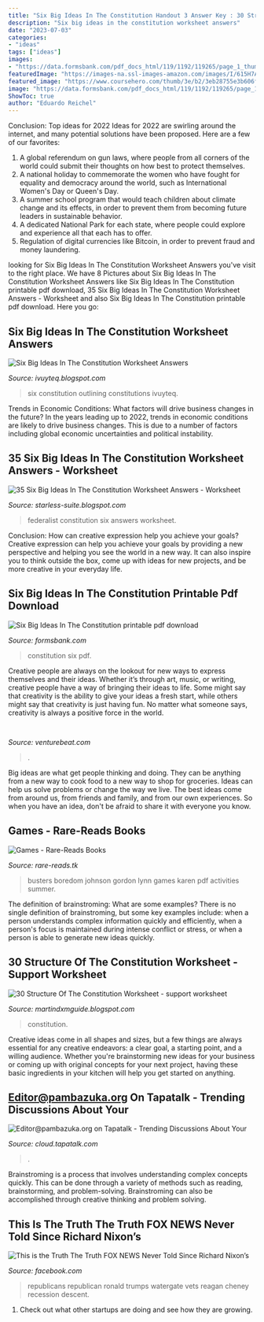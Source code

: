 ```yaml
---
title: "Six Big Ideas In The Constitution Handout 3 Answer Key : 30 Structure Of The Constitution Worksheet"
description: "Six big ideas in the constitution worksheet answers"
date: "2023-07-03"
categories:
- "ideas"
tags: ["ideas"]
images:
- "https://data.formsbank.com/pdf_docs_html/119/1192/119265/page_1_thumb_big.png"
featuredImage: "https://images-na.ssl-images-amazon.com/images/I/615H7A+tk0L._SX328_BO1,204,203,200_.jpg"
featured_image: "https://www.coursehero.com/thumb/3e/b2/3eb28755e3b606f153b4855b0f0a0673f5c80432_180.jpg"
image: "https://data.formsbank.com/pdf_docs_html/119/1192/119265/page_1_thumb_big.png"
ShowToc: true
author: "Eduardo Reichel"
---
```



Conclusion: Top ideas for 2022
Ideas for 2022 are swirling around the internet, and many potential solutions have been proposed. Here are a few of our favorites: 
1. A global referendum on gun laws, where people from all corners of the world could submit their thoughts on how best to protect themselves. 
2. A national holiday to commemorate the women who have fought for equality and democracy around the world, such as International Women's Day or Queen's Day. 
3. A summer school program that would teach children about climate change and its effects, in order to prevent them from becoming future leaders in sustainable behavior. 
4. A dedicated National Park for each state, where people could explore and experience all that each has to offer. 
5. Regulation of digital currencies like Bitcoin, in order to prevent fraud and money laundering.

	

		
looking for Six Big Ideas In The Constitution Worksheet Answers you've visit to the right place. We have 8 Pictures about Six Big Ideas In The Constitution Worksheet Answers like Six Big Ideas In The Constitution printable pdf download, 35 Six Big Ideas In The Constitution Worksheet Answers - Worksheet and also Six Big Ideas In The Constitution printable pdf download. Here you go:
		
    
## Six Big Ideas In The Constitution Worksheet Answers

<img loading=lazy src="https://www.coursehero.com/thumb/3e/b2/3eb28755e3b606f153b4855b0f0a0673f5c80432_180.jpg" onerror="this.onerror=null;this.src='https://tse4.mm.bing.net/th?id=OIP.FmG9HPskm5O2dlZ9gQiNLwAAAA&amp;pid=15.1';" alt="Six Big Ideas In The Constitution Worksheet Answers">

_Source: ivuyteq.blogspot.com_

>six constitution outlining constitutions ivuyteq. 

	

Trends in Economic Conditions: What factors will drive business changes in the future?
In the years leading up to 2022, trends in economic conditions are likely to drive business changes. This is due to a number of factors including global economic uncertainties and political instability.

    
## 35 Six Big Ideas In The Constitution Worksheet Answers - Worksheet

<img loading=lazy src="https://www.coursehero.com/thumb/f8/3a/f83ae0710679ba10a5b3d9d41ae9a08bc7d35df1_180.jpg" onerror="this.onerror=null;this.src='https://tse3.mm.bing.net/th?id=OIP.Q9LXToHERBuIbtiEfKq_FQAAAA&amp;pid=15.1';" alt="35 Six Big Ideas In The Constitution Worksheet Answers - Worksheet">

_Source: starless-suite.blogspot.com_

>federalist constitution six answers worksheet. 

	

Conclusion: How can creative expression help you achieve your goals?
Creative expression can help you achieve your goals by providing a new perspective and helping you see the world in a new way. It can also inspire you to think outside the box, come up with ideas for new projects, and be more creative in your everyday life.

    
## Six Big Ideas In The Constitution Printable Pdf Download

<img loading=lazy src="https://data.formsbank.com/pdf_docs_html/119/1192/119265/page_1_thumb_big.png" onerror="this.onerror=null;this.src='https://tse4.mm.bing.net/th?id=OIP.YuSAyvvpBw4k7H3ZrSHy3gHaKd&amp;pid=15.1';" alt="Six Big Ideas In The Constitution printable pdf download">

_Source: formsbank.com_

>constitution six pdf. 

	

Creative people are always on the lookout for new ways to express themselves and their ideas. Whether it’s through art, music, or writing, creative people have a way of bringing their ideas to life. Some might say that creativity is the ability to give your ideas a fresh start, while others might say that creativity is just having fun. No matter what someone says, creativity is always a positive force in the world.

    
## 

<img loading=lazy src="https://venturebeat.com/wp-content/uploads/2019/12/IMG_20191210_183414.jpg?w=800" onerror="this.onerror=null;this.src='https://tse4.mm.bing.net/th?id=OIP.ert_Jrl0PlFaSH0c8_8HrgHaEW&amp;pid=15.1';" alt="">

_Source: venturebeat.com_

>. 

	

Big ideas are what get people thinking and doing. They can be anything from a new way to cook food to a new way to shop for groceries. Ideas can help us solve problems or change the way we live. The best ideas come from around us, from friends and family, and from our own experiences. So when you have an idea, don't be afraid to share it with everyone you know.

    
## Games - Rare-Reads Books

<img loading=lazy src="https://images-na.ssl-images-amazon.com/images/I/615H7A+tk0L._SX328_BO1,204,203,200_.jpg" onerror="this.onerror=null;this.src='https://tse4.mm.bing.net/th?id=OIP.F1fhc307HJZlgSbSAmWaQAAAAA&amp;pid=15.1';" alt="Games - Rare-Reads Books">

_Source: rare-reads.tk_

>busters boredom johnson gordon lynn games karen pdf activities summer. 

	

The definition of brainstroming: What are some examples?
There is no single definition of brainstroming, but some key examples include: when a person understands complex information quickly and efficiently, when a person's focus is maintained during intense conflict or stress, or when a person is able to generate new ideas quickly.

    
## 30 Structure Of The Constitution Worksheet - Support Worksheet

<img loading=lazy src="https://lh6.googleusercontent.com/proxy/t9odoK9YmsMg0nB4ncvkv_Qg1KOXfPZKHEDb4ofZ_YrcMVHaGeH2LXKBQhvjEDVIMn1857ri7_F0C4gFE6i-57ynP41TjqCeRprhyyi6owc2C-ryOf-sI3zBiz7RSc3KWM5w1UF3EE2kg7ae9KsYMzoXIAj1KmndnC5aIW5nx_g=w1200-h630-p-k-no-nu" onerror="this.onerror=null;this.src='https://tse3.mm.bing.net/th?id=OIP.YJVAc6lNbTgAo7O0xGEs8gHaD4&amp;pid=15.1';" alt="30 Structure Of The Constitution Worksheet - support worksheet">

_Source: martindxmguide.blogspot.com_

>constitution. 

	

Creative ideas come in all shapes and sizes, but a few things are always essential for any creative endeavors: a clear goal, a starting point, and a willing audience. Whether you're brainstorming new ideas for your business or coming up with original concepts for your next project, having these basic ingredients in your kitchen will help you get started on anything.

    
## Editor@pambazuka.org On Tapatalk - Trending Discussions About Your

<img loading=lazy src="http://www.urban75.org/blog/images/comacchio-ferrera-italy-33.jpg" onerror="this.onerror=null;this.src='https://tse4.mm.bing.net/th?id=OIP.GP9jde9_1l7j8HyOy2Vr4wHaE7&amp;pid=15.1';" alt="Editor@pambazuka.org on Tapatalk - Trending Discussions About Your">

_Source: cloud.tapatalk.com_

>. 

	

Brainstroming is a process that involves understanding complex concepts quickly. This can be done through a variety of methods such as reading, brainstorming, and problem-solving. Brainstroming can also be accomplished through creative thinking and problem solving.

    
## This Is The Truth The Truth FOX NEWS Never Told Since Richard Nixon’s

<img loading=lazy src="https://lookaside.fbsbx.com/lookaside/crawler/media/?media_id=737771322956702" onerror="this.onerror=null;this.src='https://tse3.mm.bing.net/th?id=OIP.NZBQVzd0pvSwHt0i85cCeAHaHa&amp;pid=15.1';" alt="This is the Truth The Truth FOX NEWS Never Told Since Richard Nixon’s">

_Source: facebook.com_

>republicans republican ronald trumps watergate vets reagan cheney recession descent. 

	

1. Check out what other startups are doing and see how they are growing.

